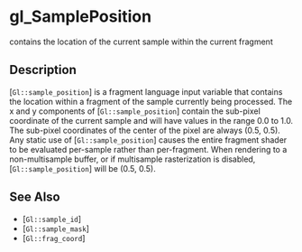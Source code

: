# gl_SamplePosition
contains the location of the current sample within the current
  fragment

## Description
[`Gl::sample_position`] is a fragment language input variable that
  contains the location within a fragment of the sample currently being
  processed. The x and y components of [`Gl::sample_position`] contain
  the sub-pixel coordinate of the current sample and will have values in
  the range 0.0 to 1.0. The sub-pixel coordinates of the center of the
  pixel are always (0.5, 0.5). Any static use of [`Gl::sample_position`]
  causes the entire fragment shader to be evaluated per-sample rather
  than per-fragment. When rendering to a non-multisample buffer, or if
  multisample rasterization is disabled, [`Gl::sample_position`] will be
  (0.5, 0.5).

## See Also
- [`Gl::sample_id`]
- [`Gl::sample_mask`]
- [`Gl::frag_coord`]
